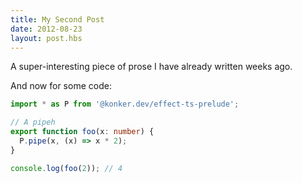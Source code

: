 ```yaml
---
title: My Second Post
date: 2012-08-23
layout: post.hbs
---
```


A super-interesting piece of prose I have already written weeks ago.

And now for some code:
```typescript
import * as P from '@konker.dev/effect-ts-prelude';

// A pipeh
export function foo(x: number) {
  P.pipe(x, (x) => x * 2);
}

console.log(foo(2)); // 4
```

